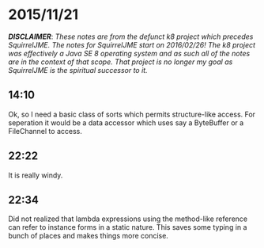 # 2015/11/21

***DISCLAIMER***: _These notes are from the defunct k8 project which_
_precedes SquirrelJME. The notes for SquirrelJME start on 2016/02/26!_
_The k8 project was effectively a Java SE 8 operating system and as such_
_all of the notes are in the context of that scope. That project is no_
_longer my goal as SquirrelJME is the spiritual successor to it._

## 14:10

Ok, so I need a basic class of sorts which permits structure-like access. For
seperation it would be a data accessor which uses say a ByteBuffer or a
FileChannel to access.

## 22:22

It is really windy.

## 22:34

Did not realized that lambda expressions using the method-like reference can
refer to instance forms in a static nature. This saves some typing in a bunch
of places and makes things more concise.

